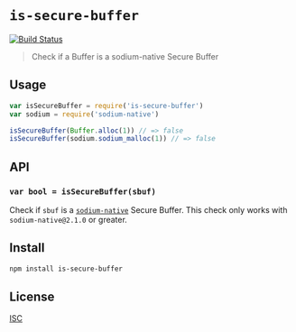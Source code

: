 # `is-secure-buffer`

[![Build Status](https://travis-ci.org/emilbayes/is-secure-buffer.svg?branch=master)](https://travis-ci.org/emilbayes/is-secure-buffer)

> Check if a Buffer is a sodium-native Secure Buffer

## Usage

```js
var isSecureBuffer = require('is-secure-buffer')
var sodium = require('sodium-native')

isSecureBuffer(Buffer.alloc(1)) // => false
isSecureBuffer(sodium.sodium_malloc(1)) // => false
```

## API

### `var bool = isSecureBuffer(sbuf)`

Check if `sbuf` is a [`sodium-native`](https://github.com/sodium-friends/sodium-native)
Secure Buffer. This check only works with `sodium-native@2.1.0` or greater.

## Install

```sh
npm install is-secure-buffer
```

## License

[ISC](LICENSE)

